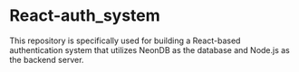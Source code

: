 # React-auth_system
This repository is specifically used for building a React-based authentication system that utilizes NeonDB as the database and Node.js as the backend server.
